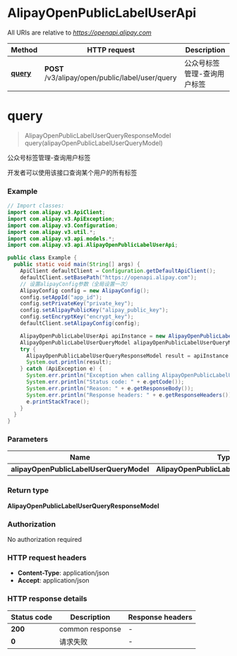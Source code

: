 # AlipayOpenPublicLabelUserApi

All URIs are relative to *https://openapi.alipay.com*

| Method | HTTP request | Description |
|------------- | ------------- | -------------|
| [**query**](AlipayOpenPublicLabelUserApi.md#query) | **POST** /v3/alipay/open/public/label/user/query | 公众号标签管理-查询用户标签 |


<a name="query"></a>
# **query**
> AlipayOpenPublicLabelUserQueryResponseModel query(alipayOpenPublicLabelUserQueryModel)

公众号标签管理-查询用户标签

开发者可以使用该接口查询某个用户的所有标签

### Example
```java
// Import classes:
import com.alipay.v3.ApiClient;
import com.alipay.v3.ApiException;
import com.alipay.v3.Configuration;
import com.alipay.v3.util.*;
import com.alipay.v3.api.models.*;
import com.alipay.v3.api.AlipayOpenPublicLabelUserApi;

public class Example {
  public static void main(String[] args) {
    ApiClient defaultClient = Configuration.getDefaultApiClient();
    defaultClient.setBasePath("https://openapi.alipay.com");
    // 设置alipayConfig参数（全局设置一次）
    AlipayConfig config = new AlipayConfig();
    config.setAppId("app_id");
    config.setPrivateKey("private_key");
    config.setAlipayPublicKey("alipay_public_key");
    config.setEncryptKey("encrypt_key");
    defaultClient.setAlipayConfig(config);

    AlipayOpenPublicLabelUserApi apiInstance = new AlipayOpenPublicLabelUserApi(defaultClient);
    AlipayOpenPublicLabelUserQueryModel alipayOpenPublicLabelUserQueryModel = new AlipayOpenPublicLabelUserQueryModel(); // AlipayOpenPublicLabelUserQueryModel | 
    try {
      AlipayOpenPublicLabelUserQueryResponseModel result = apiInstance.query(alipayOpenPublicLabelUserQueryModel);
      System.out.println(result);
    } catch (ApiException e) {
      System.err.println("Exception when calling AlipayOpenPublicLabelUserApi#query");
      System.err.println("Status code: " + e.getCode());
      System.err.println("Reason: " + e.getResponseBody());
      System.err.println("Response headers: " + e.getResponseHeaders());
      e.printStackTrace();
    }
  }
}
```

### Parameters

| Name | Type | Description  | Notes |
|------------- | ------------- | ------------- | -------------|
| **alipayOpenPublicLabelUserQueryModel** | **AlipayOpenPublicLabelUserQueryModel**|  | [optional] |

### Return type

**AlipayOpenPublicLabelUserQueryResponseModel**

### Authorization

No authorization required

### HTTP request headers

 - **Content-Type**: application/json
 - **Accept**: application/json

### HTTP response details
| Status code | Description | Response headers |
|-------------|-------------|------------------|
| **200** | common response |  -  |
| **0** | 请求失败 |  -  |

